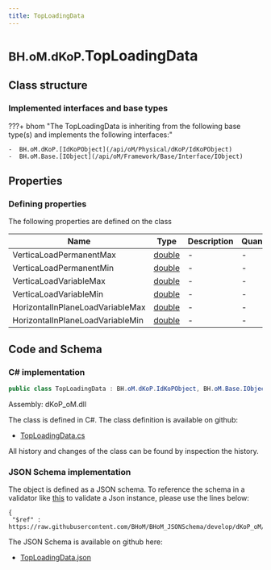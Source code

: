 ```yaml
---
title: TopLoadingData
---
```


# <small>BH.oM.dKoP.</small>**TopLoadingData**



## Class structure

### Implemented interfaces and base types

???+ bhom "The TopLoadingData is inheriting from the following base type(s) and implements the following interfaces:"

    -  BH.oM.dKoP.[IdKoPObject](/api/oM/Physical/dKoP/IdKoPObject)
    -  BH.oM.Base.[IObject](/api/oM/Framework/Base/Interface/IObject)


## Properties



### Defining properties

The following properties are defined on the class

| Name             | Type             | Description      | Quantity         |
|------------------|------------------|------------------|------------------|
| VerticaLoadPermanentMax | [double](https://learn.microsoft.com/en-us/dotnet/api/System.Double?view=netstandard-2.0) | - | - |
| VerticaLoadPermanentMin | [double](https://learn.microsoft.com/en-us/dotnet/api/System.Double?view=netstandard-2.0) | - | - |
| VerticaLoadVariableMax | [double](https://learn.microsoft.com/en-us/dotnet/api/System.Double?view=netstandard-2.0) | - | - |
| VerticaLoadVariableMin | [double](https://learn.microsoft.com/en-us/dotnet/api/System.Double?view=netstandard-2.0) | - | - |
| HorizontalInPlaneLoadVariableMax | [double](https://learn.microsoft.com/en-us/dotnet/api/System.Double?view=netstandard-2.0) | - | - |
| HorizontalInPlaneLoadVariableMin | [double](https://learn.microsoft.com/en-us/dotnet/api/System.Double?view=netstandard-2.0) | - | - |


## Code and Schema

### C# implementation

``` C# title="C#"
public class TopLoadingData : BH.oM.dKoP.IdKoPObject, BH.oM.Base.IObject
```

Assembly: dKoP_oM.dll

The class is defined in C#. The class definition is available on github:

- [TopLoadingData.cs](https://github.com/BHoM/dKoP_Toolkit/blob/develop/dKoP_oM/Interfaces\TopLoadingData.cs)

All history and changes of the class can be found by inspection the history.
### JSON Schema implementation

The object is defined as a JSON schema. To reference the schema in a validator like [this](https://www.jsonschemavalidator.net/) to validate a Json instance, please use the lines below:

``` { .json .copy .select } title="JSON Schema"
{
 "$ref" : https://raw.githubusercontent.com/BHoM/BHoM_JSONSchema/develop/dKoP_oM/TopLoadingData.json}
```

The JSON Schema is available on github here:

- [TopLoadingData.json](https://github.com/BHoM/BHoM_JSONSchema/blob/develop/dKoP_oM/TopLoadingData.json)
